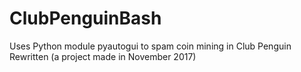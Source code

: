 # ClubPenguinBash
Uses Python module pyautogui to spam coin mining in Club Penguin Rewritten
(a project made in November 2017)
